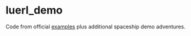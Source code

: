 # luerl_demo
Code from official [examples](https://github.com/rvirding/luerl/tree/develop/examples) plus additional spaceship demo adventures.
